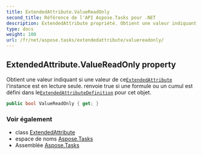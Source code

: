 ```yaml
---
title: ExtendedAttribute.ValueReadOnly
second_title: Référence de l'API Aspose.Tasks pour .NET
description: ExtendedAttribute propriété. Obtient une valeur indiquant si une valeur de ceExtendedAttribute linstance est en lecture seule.  renvoie true si une formule ou un cumul est défini dans leExtendedAttributeDefinition pour cet objet.
type: docs
weight: 100
url: /fr/net/aspose.tasks/extendedattribute/valuereadonly/
---
```

## ExtendedAttribute.ValueReadOnly property

Obtient une valeur indiquant si une valeur de ce[`ExtendedAttribute`](../) l'instance est en lecture seule.  renvoie true si une formule ou un cumul est défini dans le[`ExtendedAttributeDefinition`](../../extendedattributedefinition/) pour cet objet.

```csharp
public bool ValueReadOnly { get; }
```

### Voir également

* class [ExtendedAttribute](../)
* espace de noms [Aspose.Tasks](../../extendedattribute/)
* Assemblée [Aspose.Tasks](../../../)



